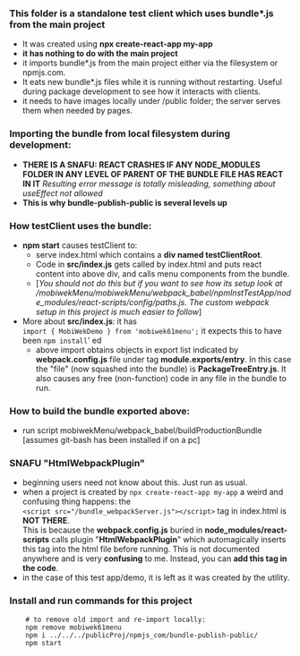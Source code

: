 
### This folder is a standalone test client which uses bundle*.js from the main project  
- It was created using **npx create-react-app my-app**
- **it has nothing to do with the main project**
- it imports bundle*.js from the main project either via the filesystem or npmjs.com. 
- It eats new bundle*.js files while it is running without restarting. Useful during package development to see how it interacts with clients.  
- it needs to have images locally under /public folder; the server serves them when needed by pages.

### Importing the bundle from local filesystem during development:
- **THERE IS A SNAFU: REACT CRASHES IF ANY NODE_MODULES FOLDER IN ANY LEVEL OF PARENT OF THE BUNDLE FILE HAS REACT IN IT** *Resulting error message is totally misleading, something about useEffect not allowed*
- **This is why bundle-publish-public is several levels up**

### How testClient uses the bundle:  
- **npm start** causes testClient to:
  - serve index.html which contains a **div named testClientRoot**. 
  - Code in **src/index.js** gets called by index.html and puts react content into above div, and calls menu components from the bundle.  
  - [*You should not do this but if you want to see how its setup look at /mobiwekMenu/mobiwekMenu/webpack_babel/npmInstTestApp/node_modules/react-scripts/config/paths.js. The custom webpack setup in this project is much easier to follow*] 
- More about **src/index.js**: it has   
    ```import { MobiWekDemo } from 'mobiwek61menu';``` it expects this to have been ```npm install```' ed   
   - above import obtains objects in export list indicated by **webpack.config.js** file under tag **module.exports/entry**. In this case the "file" (now squashed into the bundle) is **PackageTreeEntry.js**. It also causes any free (non-function) code in any file in the bundle to run.

### How to build the bundle exported above:  
- run script mobiwekMenu/webpack_babel/buildProductionBundle   
[assumes git-bash has been installed if on a pc]

### SNAFU "HtmlWebpackPlugin"
  - beginning users need not know about this. Just run as usual.  
  - when a project is created by ```npx create-react-app my-app``` a weird and confusing thing happens: the  
    ```<script src="/bundle_webpackServer.js"></script>``` tag in index.html is **NOT THERE**.  
  This is because the **webpack.config.js** buried in **node_modules/react-scripts** calls plugin "**HtmlWebpackPlugin**" which automagically inserts this tag into the html file before running. This is not documented anywhere and is very **confusing** to me. Instead, you can **add this tag in the code**.   
  - in the case of this test app/demo, it is left as it was created by the utility.

### Install and run commands for this project
```
    # to remove old import and re-import locally:
    npm remove mobiwek61menu
    npm i ../../../publicProj/npmjs_com/bundle-publish-public/
    npm start
```